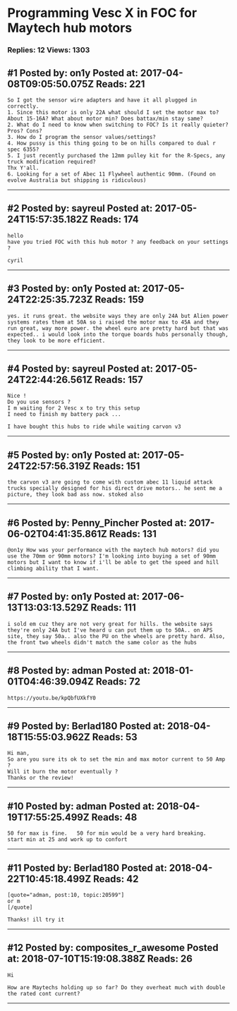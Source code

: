 # Programming Vesc X in FOC for Maytech hub motors

### Replies: 12 Views: 1303

## \#1 Posted by: on1y Posted at: 2017-04-08T09:05:50.075Z Reads: 221

```
So I got the sensor wire adapters and have it all plugged in correctly. 
1. Since this motor is only 22A what should I set the motor max to? About 15-16A? What about motor min? Does battax/min stay same? 
2. What do I need to know when switching to FOC? Is it really quieter? Pros? Cons?
3. How do I program the sensor values/settings? 
4. How pussy is this thing going to be on hills compared to dual r spec 6355?
5. I just recently purchased the 12mm pulley kit for the R-Specs, any truck modification required?
Thx Y'all. 
6. Looking for a set of Abec 11 Flywheel authentic 90mm. (Found on evolve Australia but shipping is ridiculous)
```

---
## \#2 Posted by: sayreul Posted at: 2017-05-24T15:57:35.182Z Reads: 174

```
hello 
have you tried FOC with this hub motor ? any feedback on your settings ? 

cyril
```

---
## \#3 Posted by: on1y Posted at: 2017-05-24T22:25:35.723Z Reads: 159

```
yes. it runs great. the website ways they are only 24A but Alien power systems rates them at 50A so i raised the motor max to 45A and they run great, way more power. the wheel euro are pretty hard but that was expected.. i would look into the torque boards hubs personally though, they look to be more efficient.
```

---
## \#4 Posted by: sayreul Posted at: 2017-05-24T22:44:26.561Z Reads: 157

```
Nice ! 
Do you use sensors ? 
I m waiting for 2 Vesc x to try this setup 
I need to finish my battery pack ...

I have bought this hubs to ride while waiting carvon v3
```

---
## \#5 Posted by: on1y Posted at: 2017-05-24T22:57:56.319Z Reads: 151

```
the carvon v3 are going to come with custom abec 11 liquid attack trucks specially designed for his direct drive motors.. he sent me a picture, they look bad ass now. stoked also
```

---
## \#6 Posted by: Penny_Pincher Posted at: 2017-06-02T04:41:35.861Z Reads: 131

```
@on1y How was your performance with the maytech hub motors? did you use the 70mm or 90mm motors? I'm looking into buying a set of 90mm motors but I want to know if i'll be able to get the speed and hill climbing ability that I want.
```

---
## \#7 Posted by: on1y Posted at: 2017-06-13T13:03:13.529Z Reads: 111

```
i sold em cuz they are not very great for hills. the website says they're only 24A but I've heard u can put them up to 50A.. on APS site, they say 50a.. also the PU on the wheels are pretty hard. Also, the front two wheels didn't match the same color as the hubs
```

---
## \#8 Posted by: adman Posted at: 2018-01-01T04:46:39.094Z Reads: 72

```
https://youtu.be/kpQbfUXkfY0
```

---
## \#9 Posted by: Berlad180 Posted at: 2018-04-18T15:55:03.962Z Reads: 53

```
Hi man,
So are you sure its ok to set the min and max motor current to 50 Amp ?
Will it burn the motor eventually ? 
Thanks or the review!
```

---
## \#10 Posted by: adman Posted at: 2018-04-19T17:55:25.499Z Reads: 48

```
50 for max is fine.   50 for min would be a very hard breaking.   start min at 25 and work up to confort
```

---
## \#11 Posted by: Berlad180 Posted at: 2018-04-22T10:45:18.499Z Reads: 42

```
[quote="adman, post:10, topic:20599"]
or m
[/quote]

Thanks! ill try it
```

---
## \#12 Posted by: composites_r_awesome Posted at: 2018-07-10T15:19:08.388Z Reads: 26

```
Hi

How are Maytechs holding up so far? Do they overheat much with double the rated cont current?
```

---
